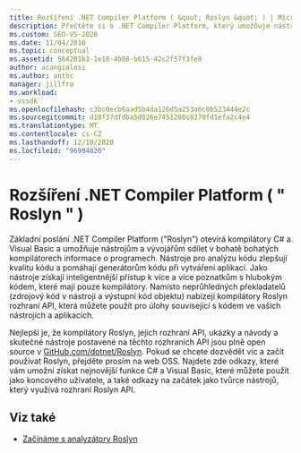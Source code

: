 ```yaml
---
title: Rozšíření .NET Compiler Platform ( &quot; Roslyn &quot; ) | Microsoft Docs
description: Přečtěte si o .NET Compiler Platform, který umožňuje nástrojům a vývojářům sdílet s bohatými kompilátory s informacemi o programech.
ms.custom: SEO-VS-2020
ms.date: 11/04/2016
ms.topic: conceptual
ms.assetid: 564201b3-1e18-4b88-b615-42c2f57f3fe8
author: acangialosi
ms.author: anthc
manager: jillfra
ms.workload:
- vssdk
ms.openlocfilehash: c3bc0ecb6aad5b4da126d5a253a6c0b523444e2c
ms.sourcegitcommit: d10f37dfdba5d826e7451260c8370fd1efa2c4e4
ms.translationtype: MT
ms.contentlocale: cs-CZ
ms.lasthandoff: 12/10/2020
ms.locfileid: "96994820"
---
```

# <a name="net-compiler-platform-quotroslynquot-extensibility"></a>Rozšíření .NET Compiler Platform ( &quot; Roslyn &quot; )
Základní poslání .NET Compiler Platform ("Roslyn") otevírá kompilátory C# a Visual Basic a umožňuje nástrojům a vývojářům sdílet v bohatě bohatých kompilátorech informace o programech. Nástroje pro analýzu kódu zlepšují kvalitu kódu a pomáhají generátorům kódu při vytváření aplikací. Jako nástroje získají inteligentnější přístup k více a více poznatkům s hlubokým kódem, které mají pouze kompilátory. Namísto neprůhledných překladatelů (zdrojový kód v nástroji a výstupní kód objektu) nabízejí kompilátory Roslyn rozhraní API, která můžete použít pro úlohy související s kódem ve vašich nástrojích a aplikacích.

 Nejlepší je, že kompilátory Roslyn, jejich rozhraní API, ukázky a návody a skutečné nástroje postavené na těchto rozhraních API jsou plně open source v [GitHub.com/dotnet/Roslyn](https://github.com/dotnet/Roslyn). Pokud se chcete dozvědět víc a začít používat Roslyn, přejděte prosím na web OSS. Najdete zde odkazy, které vám umožní získat nejnovější funkce C# a Visual Basic, které můžete použít jako koncového uživatele, a také odkazy na začátek jako tvůrce nástrojů, který využívá rozhraní Roslyn API.

## <a name="see-also"></a>Viz také
- [Začínáme s analyzátory Roslyn](../extensibility/getting-started-with-roslyn-analyzers.md)
